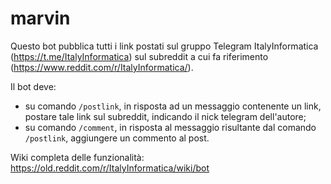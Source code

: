 # marvin

Questo bot pubblica tutti i link postati sul gruppo Telegram ItalyInformatica (https://t.me/ItalyInformatica) sul subreddit a cui fa riferimento (https://www.reddit.com/r/ItalyInformatica/).

Il bot deve:

* su comando `/postlink`, in risposta ad un messaggio contenente un link, postare tale link sul subreddit, indicando il nick telegram dell'autore;
* su comando `/comment`, in risposta al messaggio risultante dal comando `/postlink`, aggiungere un commento al post.

Wiki completa delle funzionalità: https://old.reddit.com/r/ItalyInformatica/wiki/bot

